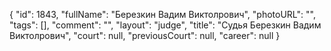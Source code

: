 {
    "id": 1843,
    "fullName": "Березкин Вадим Виктолрович",
    "photoURL": "",
    "tags": [],
    "comment": "",
    "layout": "judge",
    "title": "Судья Березкин Вадим Виктолрович",
    "court": null,
    "previousCourt": null,
    "career": null
}